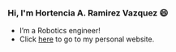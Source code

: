 ### Hi, I'm Hortencia A. Ramirez Vazquez 😄
- I’m a Robotics engineer!
- Click [here](https://soyhorteconh.github.io/) to go to my personal website.

<!--
**soyhorteconh/soyhorteconh** is a ✨ _special_ ✨ repository because its `README.md` (this file) appears on your GitHub profile.

Here are some ideas to get you started:

- 🔭 I’m currently working on ...
- 🌱 I’m currently learning ...
- 👯 I’m looking to collaborate on ...
- 🤔 I’m looking for help with ...
- 💬 Ask me about ...
- 📫 How to reach me: ...
- 😄 Pronouns: ...
- ⚡ Fun fact: ...
-->
